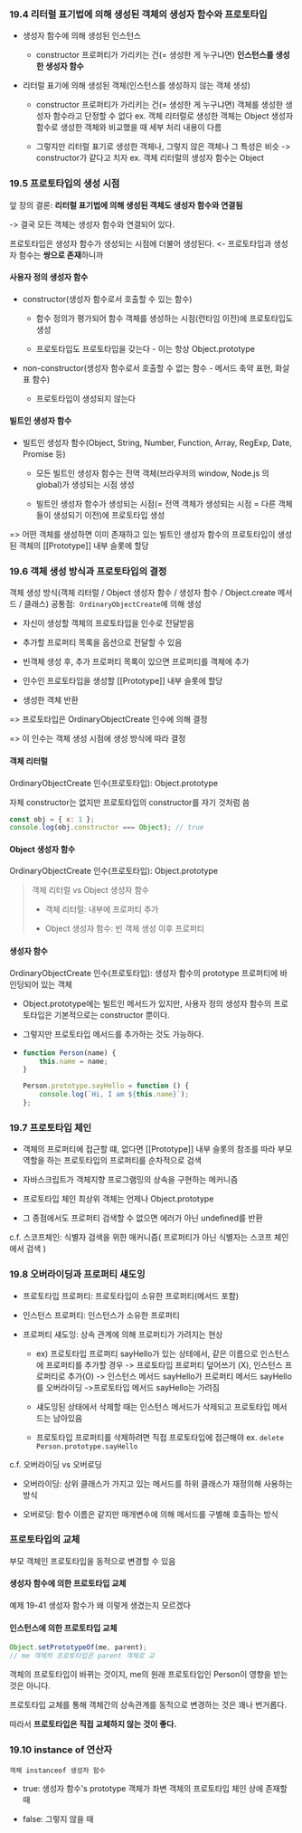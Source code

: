 ### 19.4 리터럴 표기법에 의해 생성된 객체의 생성자 함수와 프로토타입

- 생성자 함수에 의해 생성된 인스턴스
  
  - constructor 프로퍼티가 가리키는 건(= 생성한 게 누구냐면) **인스턴스를 생성한 생성자 함수**

- 리터럴 표기에 의해 생성된 객체(인스턴스를 생성하지 않는 객체 생성)
  
  - constructor 프로퍼티가 가리키는 건(= 생성한 게 누구냐면) 객체를 생성한 생성자 함수라고 단정할 수 없다
    ex. 객체 리터럴로 생성한 객체는 Object 생성자 함수로 생성한 객체와 비교했을 때 세부 처리 내용이 다름  
  
  - 그렇지만 리터럴 표기로 생성한 객체나, 그렇지 않은 객체나 그 특성은 비슷 -> constructor가 같다고 치자
    ex. 객체 리터럴의 생성자 함수는 Object

### 19.5 프로토타입의 생성 시점

앞 장의 결론: **리터럴 표기법에 의해 생성된 객체도 생성자 함수와 연결됨**

-> 결국 모든 객체는 생성자 함수와 연결되어 있다.

프로토타입은 생성자 함수가 생성되는 시점에 더불어 생성된다. 
<- 프로토타입과 생성자 함수는 **쌍으로 존재**하니까

#### 사용자 정의 생성자 함수

- constructor(생성자 함수로서 호출할 수 있는 함수)
  
  - 함수 정의가 평가되어 함수 객체를 생성하는 시점(런타임 이전)에 프로토타입도 생성
  
  - 프로토타입도 프로토타입을 갖는다 - 이는 항상 Object.prototype

- non-constructor(생성자 함수로서 호출할 수 없는 함수 - 메서드 축약 표현, 화살표 함수)
  
  - 프로토타입이 생성되지 않는다

#### 빌트인 생성자 함수

- 빌트인 생성자 함수(Object, String, Number, Function, Array, RegExp, Date, Promise 등)
  
  - 모든 빌트인 생성자 함수는 전역 객체(브라우저의 window, Node.js 의 global)가 생성되는 시점 생성
  
  - 빌트인 생성자 함수가 생성되는 시점(= 전역 객체가 생성되는 시점 = 다른 객체들이 생성되기 이전)에 프로토타입 생성

=> 어떤 객체를 생성하면 이미 존재하고 있는 빌트인 생성자 함수의 프로토타입이 생성된 객체의 [[Prototype]] 내부 슬롯에 할당

### 19.6 객체 생성 방식과 프로토타입의 결정

객체 생성 방식(객체 리터럴 / Object 생성자 함수 / 생성자 함수 / Object.create 메서드 / 클래스) 공통점:  `OrdinaryObjectCreate`에 의해 생성

- 자신이 생성할 객체의 프로토타입을 인수로 전달받음

- 추가할 프로퍼티 목록을 옵션으로 전달할 수 있음

- 빈객체 생성 후, 추가 프로퍼티 목록이 있으면 프로퍼티를 객체에 추가 

- 인수인 프로토타입을 생성할 [[Prototype]] 내부 슬롯에 할당

- 생성한 객체 반환

=> 프로토타입은 OrdinaryObjectCreate 인수에 의해 결정

=> 이 인수는 객체 생성 시점에 생성 방식에 따라 결정

#### 객체 리터럴

OrdinaryObjectCreate 인수(프로토타입): Object.prototype

자체 constructor는 없지만 프로토타입의 constructor를 자기 것처럼 씀

```javascript
const obj = { x: 1 };
console.log(obj.constructor === Object); // true
```

#### Object 생성자 함수

OrdinaryObjectCreate 인수(프로토타입): Object.prototype

> 객체 리터럴 vs Object 생성자 함수
> 
> - 객체 리터럴: 내부에 프로퍼티 추가 
> 
> - Object 생성자 함수: 빈 객체 생성 이후 프로퍼티 

#### 생성자 함수

OrdinaryObjectCreate 인수(프로토타입): 생성자 함수의 prototype 프로퍼티에 바인딩되어 있는 객체

- Object.prototype에는 빌트인 메서드가 있지만, 사용자 정의 생성자 함수의 프로토타입은 기본적으로는 constructor 뿐이다. 

- 그렇지만 프로토타입 메서드를 추가하는 것도 가능하다.

- ```javascript
  function Person(name) {
      this.name = name;
  }
  
  Person.prototype.sayHello = function () {
      console.log(`Hi, I am ${this.name}`);
  };
  ```

### 19.7 프로토타입 체인

- 객체의 프로퍼티에 접근할 떄, 없다면 [[Prototype]] 내부 슬롯의 참조를 따라 부모 역할을 하는 프로토타입의 프로퍼티를 순차적으로 검색

- 자바스크립트가 객체지향 프로그램밍의 상속을 구현하는 메커니즘

- 프로토타입 체인 최상위 객체는 언제나 Object.prototype

- 그 종점에서도 프로퍼티 검색할 수 없으면 에러가 아닌 undefined를 반환 

c.f. 스코프체인: 식별자 검색을 위한 매커니즘( 프로퍼티가 아닌 식별자는 스코프 체인에서 검색 )



### 19.8 오버라이딩과 프로퍼티 섀도잉

- 프로토타입 프로퍼티: 프로토타입이 소유한 프로퍼티(메서드 포함)

- 인스턴스 프로퍼티: 인스턴스가 소유한 프로퍼티

- 프로퍼티 섀도잉: 상속 관계에 의해 프로퍼티가 가려지는 현상 
  
  - ex) 프로토타입 프로퍼티 sayHello가 있는 상테에서, 같은 이름으로 인스턴스에 프로퍼티를 추가할 경우 -> 프로토타입 프로퍼티 덮어쓰기 (X), 인스턴스 프로퍼티로 추가(O) 
    -> 인스턴스 메서드 sayHello가 프로퍼티 메서드 sayHello를 오버라이딩
    ->프로토타입 메서드 sayHello는 가려짐 
  
  - 섀도잉된 상태에서 삭제할 때는 인스턴스 메서드가 삭제되고 프로토타입 메서드는 남아있음
  
  - 프로토타입 프로퍼티를 삭제하려면 직접 프로토타입에 접근해야
    ex. `delete Person.prototype.sayHello`

c.f. 오버라이딩 vs 오버로딩

- 오버라이딩: 상위 클래스가 가지고 있는 메서드를 하위 클래스가 재정의해 사용하는 방식

- 오버로딩: 함수 이름은 같지만 매개변수에 의해 메서드를 구별해 호출하는 방식



### 프로토타입의 교체

부모 객체인 프로토타입을 동적으로 변경할 수 있음 

#### 생성자 함수에 의한 프로토타입 교체

예제 19-41 생성자 함수가 왜 이렇게 생겼는지 모르겠다

#### 인스턴스에 의한 프로토타입 교체

```javascript
Object.setPrototypeOf(me, parent);
// me 객체의 프로토타입은 parent 객체로 교
```

객체의 프로토타입이 바뀌는 것이지, me의 원래 프로토타입인 Person이 영향을 받는 것은 아니다.



프로토타입 교체를 통해 객체간의 상속관계를 동적으로 변경하는 것은 꽤나 번거롭다.

따라서 **프로토타입은 직접 교체하지 않는 것이 좋다.**



### 19.10 instance of 연산자

`객체 instanceof 생성자 함수`

- true: 생성자 함수's prototype 객체가 좌변 객체의 프로토타입 체인 상에 존재할 때

- false: 그렇지 않을 때 


